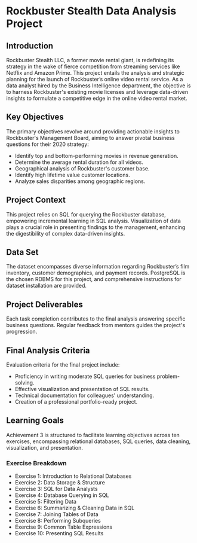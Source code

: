 # Rockbuster Stealth Data Analysis Project

## Introduction

Rockbuster Stealth LLC, a former movie rental giant, is redefining its strategy in the wake of fierce competition from streaming services like Netflix and Amazon Prime. This project entails the analysis and strategic planning for the launch of Rockbuster’s online video rental service. As a data analyst hired by the Business Intelligence department, the objective is to harness Rockbuster's existing movie licenses and leverage data-driven insights to formulate a competitive edge in the online video rental market.

## Key Objectives

The primary objectives revolve around providing actionable insights to Rockbuster's Management Board, aiming to answer pivotal business questions for their 2020 strategy:

- Identify top and bottom-performing movies in revenue generation.
- Determine the average rental duration for all videos.
- Geographical analysis of Rockbuster's customer base.
- Identify high lifetime value customer locations.
- Analyze sales disparities among geographic regions.

## Project Context

This project relies on SQL for querying the Rockbuster database, empowering incremental learning in SQL analysis. Visualization of data plays a crucial role in presenting findings to the management, enhancing the digestibility of complex data-driven insights.

## Data Set

The dataset encompasses diverse information regarding Rockbuster’s film inventory, customer demographics, and payment records. PostgreSQL is the chosen RDBMS for this project, and comprehensive instructions for dataset installation are provided.

## Project Deliverables

Each task completion contributes to the final analysis answering specific business questions. Regular feedback from mentors guides the project's progression.

## Final Analysis Criteria

Evaluation criteria for the final project include:
- Proficiency in writing moderate SQL queries for business problem-solving.
- Effective visualization and presentation of SQL results.
- Technical documentation for colleagues' understanding.
- Creation of a professional portfolio-ready project.

## Learning Goals

Achievement 3 is structured to facilitate learning objectives across ten exercises, encompassing relational databases, SQL queries, data cleaning, visualization, and presentation.

### Exercise Breakdown
- Exercise 1: Introduction to Relational Databases
- Exercise 2: Data Storage & Structure
- Exercise 3: SQL for Data Analysts
- Exercise 4: Database Querying in SQL
- Exercise 5: Filtering Data
- Exercise 6: Summarizing & Cleaning Data in SQL
- Exercise 7: Joining Tables of Data
- Exercise 8: Performing Subqueries
- Exercise 9: Common Table Expressions
- Exercise 10: Presenting SQL Results

